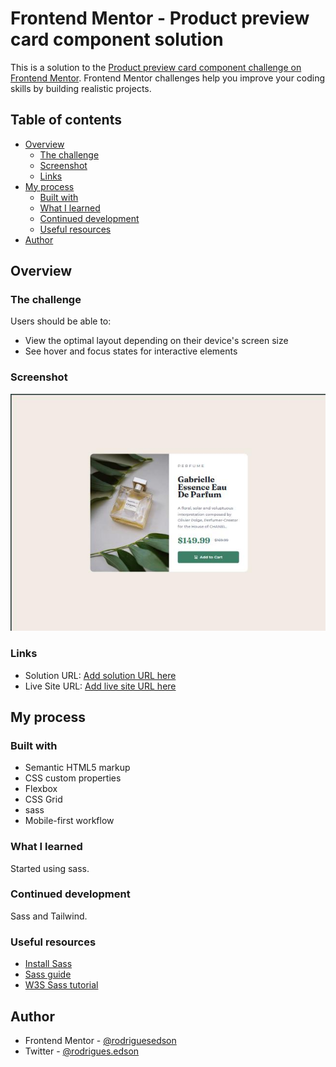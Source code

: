 # Frontend Mentor - Product preview card component solution

This is a solution to the [Product preview card component challenge on Frontend Mentor](https://www.frontendmentor.io/challenges/product-preview-card-component-GO7UmttRfa). Frontend Mentor challenges help you improve your coding skills by building realistic projects. 

## Table of contents

- [Overview](#overview)
  - [The challenge](#the-challenge)
  - [Screenshot](#screenshot)
  - [Links](#links)
- [My process](#my-process)
  - [Built with](#built-with)
  - [What I learned](#what-i-learned)
  - [Continued development](#continued-development)
  - [Useful resources](#useful-resources)
- [Author](#author)

## Overview

### The challenge

Users should be able to:

- View the optimal layout depending on their device's screen size
- See hover and focus states for interactive elements

### Screenshot

![](./screenshot.jpg)

### Links

- Solution URL: [Add solution URL here](https://your-solution-url.com)
- Live Site URL: [Add live site URL here](https://product-preview-card-edson.netlify.app/)

## My process

### Built with

- Semantic HTML5 markup
- CSS custom properties
- Flexbox
- CSS Grid
- sass
- Mobile-first workflow

### What I learned

Started using sass.

### Continued development

Sass and Tailwind.

### Useful resources

- [Install Sass](https://sass-lang.com/install/)
- [Sass guide](https://sass-lang.com/guide/)
- [W3S Sass tutorial](https://www.w3schools.com/sass/)

## Author

- Frontend Mentor - [@rodriguesedson](https://www.frontendmentor.io/profile/rodriguesedson)
- Twitter - [@rodrigues.edson](https://x.com/edson_rodr1gu3s)